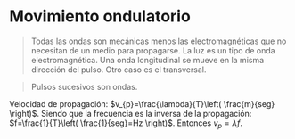 # Movimiento ondulatorio

> Todas las ondas son mecánicas menos las electromagnéticas que no necesitan de un medio para propagarse. La luz es un tipo de onda electromagnética.
> Una onda longitudinal se mueve en la misma dirección del pulso. Otro caso es el transversal.

> Pulsos sucesivos son ondas.


Velocidad de propagación: $v_{p}=\frac{\lambda}{T}\left( \frac{m}{seg} \right)$. Siendo que la frecuencia es la inversa de la propagación: $f=\frac{1}{T}\left( \frac{1}{seg}=Hz \right)$. Entonces $v_{p}=\lambda f$.

